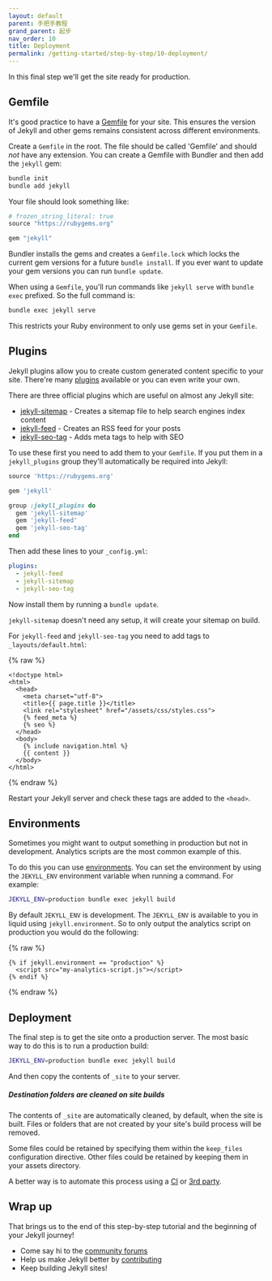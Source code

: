 ```yaml
---
layout: default
parent: 手把手教程
grand_parent: 起步
nav_order: 10
title: Deployment
permalink: /getting-started/step-by-step/10-deployment/
---
```

In this final step we'll get the site ready for production.

## Gemfile

It's good practice to have a [Gemfile](/docs/ruby-101/#gemfile) for your site.
This ensures the version of Jekyll and other gems remains consistent across
different environments.

Create a `Gemfile` in the root. 
The file should be called 'Gemfile' and should *not* have any extension. 
You can create a Gemfile with Bundler and then add the `jekyll` gem:

```sh
bundle init
bundle add jekyll
```

Your file should look something like:

```ruby
# frozen_string_literal: true
source "https://rubygems.org"

gem "jekyll"
```

Bundler installs the gems and creates a `Gemfile.lock` which locks the current 
gem versions for a future `bundle install`. If you ever want to update your gem 
versions you can run `bundle update`.

When using a `Gemfile`, you'll run commands like `jekyll serve` with
`bundle exec` prefixed. So the full command is:

```sh
bundle exec jekyll serve
```

This restricts your Ruby environment to only use gems set in your `Gemfile`.

## Plugins

Jekyll plugins allow you to create custom generated content specific to your
site. There're many [plugins](/docs/plugins/) available or you can even
write your own.

There are three official plugins which are useful on almost any Jekyll site:

* [jekyll-sitemap](https://github.com/jekyll/jekyll-sitemap) - Creates a sitemap
file to help search engines index content
* [jekyll-feed](https://github.com/jekyll/jekyll-feed) - Creates an RSS feed for
your posts
* [jekyll-seo-tag](https://github.com/jekyll/jekyll-seo-tag) - Adds meta tags to help
with SEO

To use these first you need to add them to your `Gemfile`. If you put them
in a `jekyll_plugins` group they'll automatically be required into Jekyll:

```ruby
source 'https://rubygems.org'

gem 'jekyll'

group :jekyll_plugins do
  gem 'jekyll-sitemap'
  gem 'jekyll-feed'
  gem 'jekyll-seo-tag'
end
```

Then add these lines to your `_config.yml`:

```yaml
plugins:
  - jekyll-feed
  - jekyll-sitemap
  - jekyll-seo-tag
```

Now install them by running a `bundle update`.

`jekyll-sitemap` doesn't need any setup, it will create your sitemap on build.

For `jekyll-feed` and `jekyll-seo-tag` you need to add tags to
`_layouts/default.html`:

{% raw %}
```liquid
<!doctype html>
<html>
  <head>
    <meta charset="utf-8">
    <title>{{ page.title }}</title>
    <link rel="stylesheet" href="/assets/css/styles.css">
    {% feed_meta %}
    {% seo %}
  </head>
  <body>
    {% include navigation.html %}
    {{ content }}
  </body>
</html>
```
{% endraw %}

Restart your Jekyll server and check these tags are added to the `<head>`.

## Environments

Sometimes you might want to output something in production but not
in development. Analytics scripts are the most common example of this.

To do this you can use [environments](/docs/configuration/environments/). You
can set the environment by using the `JEKYLL_ENV` environment variable when
running a command. For example:

```sh
JEKYLL_ENV=production bundle exec jekyll build
```

By default `JEKYLL_ENV` is development. The `JEKYLL_ENV` is available to you
in liquid using `jekyll.environment`. So to only output the analytics script
on production you would do the following:

{% raw %}
```liquid
{% if jekyll.environment == "production" %}
  <script src="my-analytics-script.js"></script>
{% endif %}
```
{% endraw %}

## Deployment

The final step is to get the site onto a production server. The most basic way
to do this is to run a production build:

```sh
JEKYLL_ENV=production bundle exec jekyll build
```

And then copy the contents of `_site` to your server.

<div class="note warning">
  <h5>Destination folders are cleaned on site builds</h5>
  <p>
    The contents of <code>_site</code> are automatically cleaned, by default, when
    the site is built. Files or folders that are not created by your site's build
    process will be removed.
  </p>
  <p>
    Some files could be retained by specifying them within the <code>keep_files</code>
    configuration directive. Other files could be retained by keeping them in your
    assets directory.
  </p>
</div>

A better way is to automate this process using a [CI](/docs/deployment/automated/)
or [3rd party](/docs/deployment/third-party/).

## Wrap up

That brings us to the end of this step-by-step tutorial and the beginning of
your Jekyll journey!

* Come say hi to the [community forums](https://talk.jekyllrb.com)
* Help us make Jekyll better by [contributing](/docs/contributing/)
* Keep building Jekyll sites!
